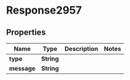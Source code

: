 
# Response2957

## Properties
Name | Type | Description | Notes
------------ | ------------- | ------------- | -------------
**type** | **String** |  | 
**message** | **String** |  | 



